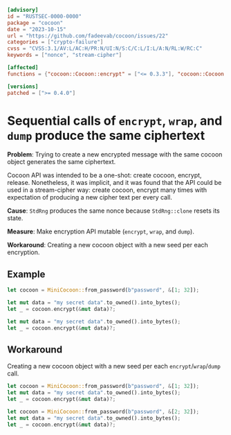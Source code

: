 ```toml
[advisory]
id = "RUSTSEC-0000-0000"
package = "cocoon"
date = "2023-10-15"
url = "https://github.com/fadeevab/cocoon/issues/22"
categories = ["crypto-failure"]
cvss = "CVSS:3.1/AV:L/AC:H/PR:N/UI:N/S:C/C:L/I:L/A:N/RL:W/RC:C"
keywords = ["nonce", "stream-cipher"]

[affected]
functions = {"cocoon::Cocoon::encrypt" = ["<= 0.3.3"], "cocoon::Cocoon::dump" = ["<= 0.3.3"], "cocoon::Cocoon::wrap" = ["<= 0.3.3"], "cocoon::MiniCocoon::encrypt" = ["<= 0.3.3"], "cocoon::MiniCocoon::dump" = ["<= 0.3.3"], "cocoon::MiniCocoon::wrap" = ["<= 0.3.3"]}

[versions]
patched = [">= 0.4.0"]
```

# Sequential calls of `encrypt`, `wrap`, and `dump` produce the same ciphertext

**Problem**: Trying to create a new encrypted message with the same cocoon object generates the same ciphertext.

Cocoon API was intended to be a one-shot: create cocoon, encrypt, release.
Nonetheless, it was implicit, and it was found that the API could be used
in a stream-cipher way: create cocoon, encrypt many times with
expectation of producing a new cipher text per every call.

**Cause**: `StdRng` produces the same nonce because `StdRng::clone` resets its state.

**Measure**: Make encryption API mutable (`encrypt`, `wrap`, and `dump`).

**Workaround**: Creating a new cocoon object with a new seed per each encryption.

## Example

```rust
let cocoon = MiniCocoon::from_password(b"password", &[1; 32]);

let mut data = "my secret data".to_owned().into_bytes();
let _ = cocoon.encrypt(&mut data)?;

let mut data = "my secret data".to_owned().into_bytes();
let _ = cocoon.encrypt(&mut data)?;
```

## Workaround

Creating a new cocoon object with a new seed per each `encrypt`/`wrap`/`dump` call.

```rust
let cocoon = MiniCocoon::from_password(b"password", &[1; 32]);
let mut data = "my secret data".to_owned().into_bytes();
let _ = cocoon.encrypt(&mut data)?;

let cocoon = MiniCocoon::from_password(b"password", &[2; 32]);
let mut data = "my secret data".to_owned().into_bytes();
let _ = cocoon.encrypt(&mut data)?;
```
